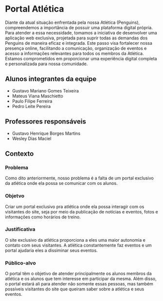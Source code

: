 # Portal Atlética

Diante da atual situação enfrentada pela nossa Atlética (Penguins), compreendemos a importância de possuir uma plataforma digital própria. Para atender a essa necessidade, tomamos a iniciativa de desenvolver uma aplicação web exclusiva, projetada para suprir todas as demandas dos Penguins de maneira eficaz e integrada. Este passo visa fortalecer nossa presença online, facilitando a comunicação, organização de eventos e acesso a informações relevantes para todos os membros da Atlética. Estamos comprometidos em proporcionar uma experiência digital completa e personalizada para nossa comunidade.

## Alunos integrantes da equipe

* Gustavo Mariano Gomes Teixeira
* Mateus Viana Maschietto
* Paulo Filipe Ferreira
* Pedro Leite Pereira

## Professores responsáveis

* Gustavo Henrique Borges Martins
* Wesley Dias Maciel

## Contexto

### Problema

Como dito anteriormente, nosso problema é a falta de um portal exclusivo da atlética onde ela possa se comunicar com os alunos.

### Objetvo

Criar um portal exclusivo pra atlética onde ela possa interagir com os visitantes do site, seja por meio da publicação de notícias e eventos, fotos e informações como horários de treino.

### Justificativa

O site exclusivo da atlética proporciona a eles uma maior autonomia e contato com seus visitantes. A atlética constantemente faz eventos e um portal ajudaria eles a dissiminar seus eventos.

### Público-alvo

O portal têm o objetivo de atender principalmente os alunos membros da atlética e os alunos que tem interesse em participar da mesma. Além disso, o portal estará ali para atender não somente essas pessoas, mas também possíveis visitantes do site que queiram saber sobre a atlética e seus eventos.
 